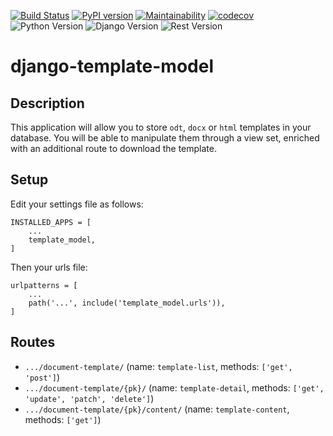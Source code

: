 [![Build Status](https://travis-ci.org/courtem/django-template-model.svg?branch=master)](https://travis-ci.org/courtem/django-template-model)
[![PyPI version](https://badge.fury.io/py/django-template-model.svg)](https://badge.fury.io/py/django-template-model)
[![Maintainability](https://api.codeclimate.com/v1/badges/2e15c7ac17e66d1c8e16/maintainability)](https://codeclimate.com/github/courtem/django-template-model/maintainability)
[![codecov](https://codecov.io/gh/courtem/django-template-model/branch/master/graph/badge.svg)](https://codecov.io/gh/courtem/django-template-model)
![Python Version](https://img.shields.io/badge/python-%3E%3D%203.6-blue.svg)
![Django Version](https://img.shields.io/badge/django-%3E%3D%202.1-blue.svg)
![Rest Version](https://img.shields.io/badge/django--rest--framework-%3E%3D%203.8.0-blue)

# django-template-model

## Description

This application will allow you to store `odt`, `docx` or `html` templates in
your database. You will be able to manipulate them through a view set, enriched
with an additional route to download the template.

## Setup

Edit your settings file as follows:

```
INSTALLED_APPS = [
    ...
    template_model,
]
```

Then your urls file:

```
urlpatterns = [
    ...
    path('...', include('template_model.urls')),
]
```

## Routes

* `.../document-template/` (name: `template-list`, methods: `['get', 'post']`)
* `.../document-template/{pk}/` (name: `template-detail`,
  methods: `['get', 'update', 'patch', 'delete']`)
* `.../document-template/{pk}/content/` (name: `template-content`,
  methods: `['get']`)
